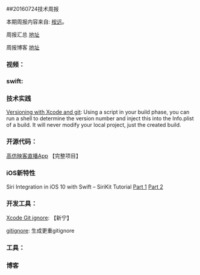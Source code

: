 
##20160724技术周报

本期周报内容来自: [桉远](https://github.com/AnYuan)。

周报汇总 [地址](https://github.com/BaiduHiDeviOS/iOS-Tech-Weekly)

周报博客 [地址](http://baiduhidevios.github.io/)


### 视频：



### swift:





### 技术实践

[Versioning with Xcode and git](https://fuller.li/posts/versioning-with-xcode-and-git/): Using a script in your build phase, you can run a shell to determine the version number and inject this into the Info.plist of a build. It will never modify your local project, just the created build.



### 开源代码：

[高仿映客直播App](https://github.com/GrayJIAXU/520Linkee) 【完整项目】

### iOS新特性

Siri Integration in iOS 10 with Swift – SiriKit Tutorial [Part 1](http://jamesonquave.com/blog/adding-siri-to-ios-10-apps-in-swift-tutorial/) [Part 2](http://jamesonquave.com/blog/sirikit-swift-3-resolutions-sirikit-tutorial-part-2/)





### 开发工具：

[Xcode Git ignore](https://github.com/github/gitignore/blob/master/Global/Xcode.gitignore): 【新宁】

[gitignore](https://www.gitignore.io/): 生成更重gitignore

### 工具：




### 博客
